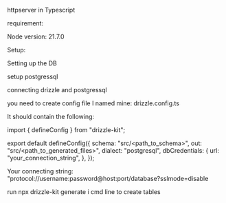 httpserver in Typescript

requirement:

Node version:
21.7.0

Setup:

Setting up the DB

setup postgressql

connecting drizzle and postgressql

you need to create config file
I named mine: drizzle.config.ts

It should contain the following:

import { defineConfig } from "drizzle-kit";

export default defineConfig({
    schema: "src/<path_to_schema>",
    out: "src/<path_to_generated_files>",
    dialect: "postgresql",
    dbCredentials: {
        url: "your_connection_string",
    },
});

Your connecting string:
"protocol://username:password@host:port/database?sslmode=disable

run npx drizzle-kit generate i cmd line to create tables